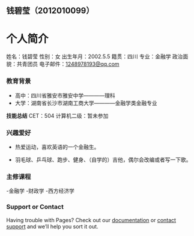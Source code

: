 ## 钱碧莹（2012010099）



# 个人简介
姓名：钱碧莹
性别：女
出生年月：2002.5.5
籍贯：四川
专业：金融学
政治面貌：共青团员
电子邮件：1248978193@qq.com
### 教育背景

- 高中：四川省雅安市雅安中学————理科
- 大学：湖南省长沙市湖南工商大学————金融学类金融专业


**技能总结**
CET：504
计算机二级：暂未参加

### 兴趣爱好
- 热爱运动，喜欢英语的一个金融生。

- 羽毛球、乒乓球、跑步、健身、（自学的）吉他，偶尔会改编或者写一下歌。

### 主修课程
-金融学 -财政学 -西方经济学 

### Support or Contact

Having trouble with Pages? Check out our [documentation](https://docs.github.com/categories/github-pages-basics/) or [contact support](https://support.github.com/contact) and we’ll help you sort it out.
